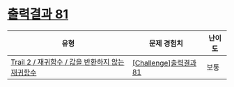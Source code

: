 # [출력결과 81](https://https://en.codetree.ai/trails/complete/curated-cards/challenge-reading-k201838)

|유형|문제 경험치|난이도|
|---|---|---|
|[Trail 2 / 재귀함수 / 값을 반환하지 않는 재귀함수](https://https://en.codetree.ai/trail-info/novice-mid/)|[[Challenge]출력결과 81](https://https://en.codetree.ai/trails/complete/curated-cards/challenge-reading-k201838/)|보통|

